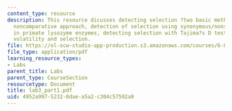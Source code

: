 ```yaml
---
content_type: resource
description: This resource dicusses detecting selection ?two basic methods and a new,
  noncomparative approach, detection of selection using synonymous/nonsynonymous ratios
  in primate lysozyme enzymes, detecting selection with Tajima?s D test, and codon
  volatility and selection.
file: https://ol-ocw-studio-app-production.s3.amazonaws.com/courses/6-877j-computational-evolutionary-biology-fall-2005/4952a99752320daea5a2c304c57592a9_lab3_part1.pdf
file_type: application/pdf
learning_resource_types:
- Labs
parent_title: Labs
parent_type: CourseSection
resourcetype: Document
title: lab3_part1.pdf
uid: 4952a997-5232-0dae-a5a2-c304c57592a9
---
```

